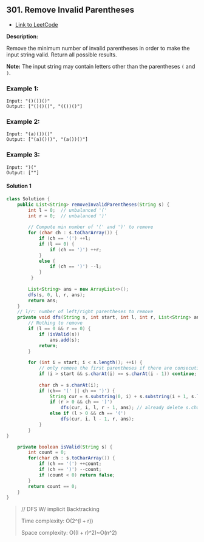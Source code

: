 ## 301. Remove Invalid Parentheses

- [Link to LeetCode](https://leetcode.com/problems/remove-invalid-parentheses/)

**Description:**



Remove the minimum number of invalid parentheses in order to make the input string valid. Return all possible results.

**Note:** The input string may contain letters other than the parentheses `(` and `)`.



<!-- tabs:start -->

### **Example 1:**

```
Input: "()())()"
Output: ["()()()", "(())()"]
```

### **Example 2:**

```
Input: "(a)())()"
Output: ["(a)()()", "(a())()"]
```

### **Example 3:**

```
Input: ")("
Output: [""]
```

<!-- tabs:end -->





<!-- tabs:start -->

#### **Solution 1**



```java
class Solution {
    public List<String> removeInvalidParentheses(String s) {
        int l = 0;  // unbalanced '('
        int r = 0;  // unbalanced ')'
        
        // Compute min number of '(' and ')' to remove
        for (char ch : s.toCharArray()) {
            if (ch == '(') ++l;
            if (l == 0) {
                if (ch == ')') ++r;
            }   
            else {
                if (ch == ')') --l;
            }
         }
       
        List<String> ans = new ArrayList<>();
        dfs(s, 0, l, r, ans);
        return ans;
    }
    // l/r: number of left/right parentheses to remove
    private void dfs(String s, int start, int l, int r, List<String> ans) {
        // Nothing to remove 
        if (l == 0 && r == 0) {
            if (isValid(s)) 
                ans.add(s);
            return;
        }
        
        for (int i = start; i < s.length(); ++i) {
            // only remove the first parentheses if there are consecutive ones to avoid duplications
            if (i > start && s.charAt(i) == s.charAt(i - 1)) continue;
            
            char ch = s.charAt(i);
            if (ch== '(' || ch == ')') {
                String cur = s.substring(0, i) + s.substring(i + 1, s.length());
                if (r > 0 && ch == ')')
                    dfs(cur, i, l, r - 1, ans); // already delete s.charAt(i), here it's still i passing to next call
                else if (l > 0 && ch == '(')
                    dfs(cur, i, l - 1, r, ans);
            }
        }
}

    private boolean isValid(String s) {
        int count = 0;
        for(char ch : s.toCharArray()) {
            if (ch == '(') ++count;
            if (ch == ')') --count;
            if (count < 0) return false;
        }
        return count == 0;
    }
}
```



> // DFS W/ implicit Backtracking
>
> Time complexity: O(2^(l + r))                                                                     
>
> Space complexity: O((l + r)^2)~O(n^2)

<!-- tabs:end -->




